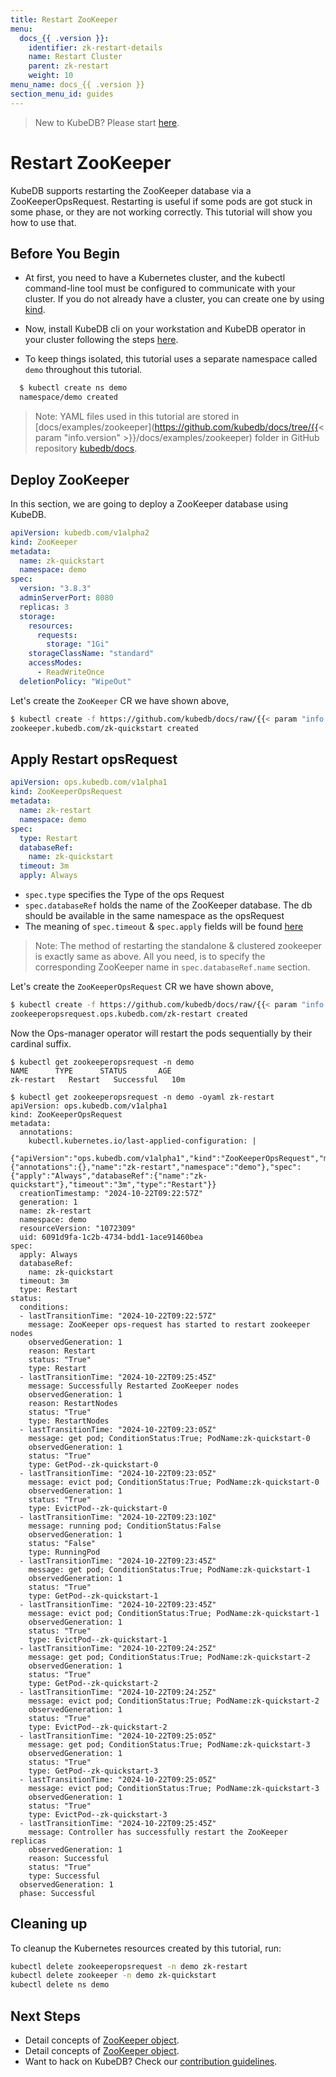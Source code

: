 ```yaml
---
title: Restart ZooKeeper
menu:
  docs_{{ .version }}:
    identifier: zk-restart-details
    name: Restart Cluster
    parent: zk-restart
    weight: 10
menu_name: docs_{{ .version }}
section_menu_id: guides
---
```


> New to KubeDB? Please start [here](/docs/README.md).

# Restart ZooKeeper

KubeDB supports restarting the ZooKeeper database via a ZooKeeperOpsRequest. Restarting is useful if some pods are got stuck in some phase, or they are not working correctly. This tutorial will show you how to use that.

## Before You Begin

- At first, you need to have a Kubernetes cluster, and the kubectl command-line tool must be configured to communicate with your cluster. If you do not already have a cluster, you can create one by using [kind](https://kind.sigs.k8s.io/docs/user/quick-start/).

- Now, install KubeDB cli on your workstation and KubeDB operator in your cluster following the steps [here](/docs/setup/README.md).

- To keep things isolated, this tutorial uses a separate namespace called `demo` throughout this tutorial.

```bash
  $ kubectl create ns demo
  namespace/demo created
  ```

> Note: YAML files used in this tutorial are stored in [docs/examples/zookeeper](https://github.com/kubedb/docs/tree/{{< param "info.version" >}}/docs/examples/zookeeper) folder in GitHub repository [kubedb/docs](https://github.com/kubedb/docs).

## Deploy ZooKeeper

In this section, we are going to deploy a ZooKeeper database using KubeDB.

```yaml
apiVersion: kubedb.com/v1alpha2
kind: ZooKeeper
metadata:
  name: zk-quickstart
  namespace: demo
spec:
  version: "3.8.3"
  adminServerPort: 8080
  replicas: 3
  storage:
    resources:
      requests:
        storage: "1Gi"
    storageClassName: "standard"
    accessModes:
      - ReadWriteOnce
  deletionPolicy: "WipeOut"

```

Let's create the `ZooKeeper` CR we have shown above,

```bash
$ kubectl create -f https://github.com/kubedb/docs/raw/{{< param "info.version" >}}/docs/examples/zookeeper/restart/zookeeper.yaml
zookeeper.kubedb.com/zk-quickstart created
```

## Apply Restart opsRequest

```yaml
apiVersion: ops.kubedb.com/v1alpha1
kind: ZooKeeperOpsRequest
metadata:
  name: zk-restart
  namespace: demo
spec:
  type: Restart
  databaseRef:
    name: zk-quickstart
  timeout: 3m
  apply: Always
```

- `spec.type` specifies the Type of the ops Request
- `spec.databaseRef` holds the name of the ZooKeeper database.  The db should be available in the same namespace as the opsRequest
- The meaning of `spec.timeout` & `spec.apply` fields will be found [here](/docs/guides/zookeeper/concepts/opsrequest.md#spectimeout)

> Note: The method of restarting the standalone & clustered zookeeper is exactly same as above. All you need, is to specify the corresponding ZooKeeper name in `spec.databaseRef.name` section.

Let's create the `ZooKeeperOpsRequest` CR we have shown above,

```bash
$ kubectl create -f https://github.com/kubedb/docs/raw/{{< param "info.version" >}}/docs/examples/zookeeper/restart/ops.yaml
zookeeperopsrequest.ops.kubedb.com/zk-restart created
```

Now the Ops-manager operator will restart the pods sequentially by their cardinal suffix.

```shell
$ kubectl get zookeeperopsrequest -n demo
NAME      TYPE      STATUS       AGE
zk-restart   Restart   Successful   10m

$ kubectl get zookeeperopsrequest -n demo -oyaml zk-restart
apiVersion: ops.kubedb.com/v1alpha1
kind: ZooKeeperOpsRequest
metadata:
  annotations:
    kubectl.kubernetes.io/last-applied-configuration: |
      {"apiVersion":"ops.kubedb.com/v1alpha1","kind":"ZooKeeperOpsRequest","metadata":{"annotations":{},"name":"zk-restart","namespace":"demo"},"spec":{"apply":"Always","databaseRef":{"name":"zk-quickstart"},"timeout":"3m","type":"Restart"}}
  creationTimestamp: "2024-10-22T09:22:57Z"
  generation: 1
  name: zk-restart
  namespace: demo
  resourceVersion: "1072309"
  uid: 6091d9fa-1c2b-4734-bdd1-1ace91460bea
spec:
  apply: Always
  databaseRef:
    name: zk-quickstart
  timeout: 3m
  type: Restart
status:
  conditions:
  - lastTransitionTime: "2024-10-22T09:22:57Z"
    message: ZooKeeper ops-request has started to restart zookeeper nodes
    observedGeneration: 1
    reason: Restart
    status: "True"
    type: Restart
  - lastTransitionTime: "2024-10-22T09:25:45Z"
    message: Successfully Restarted ZooKeeper nodes
    observedGeneration: 1
    reason: RestartNodes
    status: "True"
    type: RestartNodes
  - lastTransitionTime: "2024-10-22T09:23:05Z"
    message: get pod; ConditionStatus:True; PodName:zk-quickstart-0
    observedGeneration: 1
    status: "True"
    type: GetPod--zk-quickstart-0
  - lastTransitionTime: "2024-10-22T09:23:05Z"
    message: evict pod; ConditionStatus:True; PodName:zk-quickstart-0
    observedGeneration: 1
    status: "True"
    type: EvictPod--zk-quickstart-0
  - lastTransitionTime: "2024-10-22T09:23:10Z"
    message: running pod; ConditionStatus:False
    observedGeneration: 1
    status: "False"
    type: RunningPod
  - lastTransitionTime: "2024-10-22T09:23:45Z"
    message: get pod; ConditionStatus:True; PodName:zk-quickstart-1
    observedGeneration: 1
    status: "True"
    type: GetPod--zk-quickstart-1
  - lastTransitionTime: "2024-10-22T09:23:45Z"
    message: evict pod; ConditionStatus:True; PodName:zk-quickstart-1
    observedGeneration: 1
    status: "True"
    type: EvictPod--zk-quickstart-1
  - lastTransitionTime: "2024-10-22T09:24:25Z"
    message: get pod; ConditionStatus:True; PodName:zk-quickstart-2
    observedGeneration: 1
    status: "True"
    type: GetPod--zk-quickstart-2
  - lastTransitionTime: "2024-10-22T09:24:25Z"
    message: evict pod; ConditionStatus:True; PodName:zk-quickstart-2
    observedGeneration: 1
    status: "True"
    type: EvictPod--zk-quickstart-2
  - lastTransitionTime: "2024-10-22T09:25:05Z"
    message: get pod; ConditionStatus:True; PodName:zk-quickstart-3
    observedGeneration: 1
    status: "True"
    type: GetPod--zk-quickstart-3
  - lastTransitionTime: "2024-10-22T09:25:05Z"
    message: evict pod; ConditionStatus:True; PodName:zk-quickstart-3
    observedGeneration: 1
    status: "True"
    type: EvictPod--zk-quickstart-3
  - lastTransitionTime: "2024-10-22T09:25:45Z"
    message: Controller has successfully restart the ZooKeeper replicas
    observedGeneration: 1
    reason: Successful
    status: "True"
    type: Successful
  observedGeneration: 1
  phase: Successful

```


## Cleaning up

To cleanup the Kubernetes resources created by this tutorial, run:

```bash
kubectl delete zookeeperopsrequest -n demo zk-restart
kubectl delete zookeeper -n demo zk-quickstart
kubectl delete ns demo
```

## Next Steps

- Detail concepts of [ZooKeeper object](/docs/guides/zookeeper/concepts/zookeeper.md).
- Detail concepts of [ZooKeeper object](/docs/guides/zookeeper/concepts/zookeeper.md).
- Want to hack on KubeDB? Check our [contribution guidelines](/docs/CONTRIBUTING.md).
